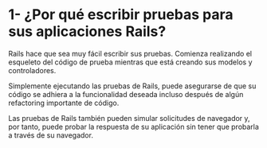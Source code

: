 # 1- ¿Por qué escribir pruebas para sus aplicaciones Rails?

Rails hace que sea muy fácil escribir sus pruebas. Comienza realizando el esqueleto del código de prueba mientras que está creando sus modelos y controladores.

Simplemente ejecutando las pruebas de Rails, puede asegurarse de que su código se adhiera a la funcionalidad deseada incluso después de algún refactoring importante de código.

Las pruebas de Rails también pueden simular solicitudes de navegador y, por tanto, puede probar la respuesta de su aplicación sin tener que probarla a través de su navegador.

